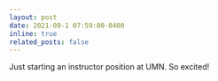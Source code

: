 ```yaml
---
layout: post
date: 2021-09-1 07:59:00-0400
inline: true
related_posts: false
---
```


Just starting an instructor position at UMN. So excited! 